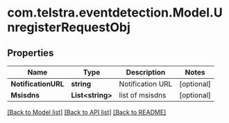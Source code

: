 # com.telstra.eventdetection.Model.UnregisterRequestObj
## Properties

Name | Type | Description | Notes
------------ | ------------- | ------------- | -------------
**NotificationURL** | **string** | Notification URL | [optional] 
**Msisdns** | **List&lt;string&gt;** | list of msisdns | [optional] 

[[Back to Model list]](../README.md#documentation-for-models) [[Back to API list]](../README.md#documentation-for-api-endpoints) [[Back to README]](../README.md)

